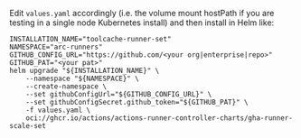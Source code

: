 Edit `values.yaml` accordingly (i.e. the volume mount hostPath if you are testing in a single node Kubernetes install) and then install in Helm like:

```
INSTALLATION_NAME="toolcache-runner-set"                                                                                         
NAMESPACE="arc-runners"
GITHUB_CONFIG_URL="https://github.com/<your org|enterprise|repo>"
GITHUB_PAT="<your pat>"
helm upgrade "${INSTALLATION_NAME}" \
    --namespace "${NAMESPACE}" \
    --create-namespace \
    --set githubConfigUrl="${GITHUB_CONFIG_URL}" \
    --set githubConfigSecret.github_token="${GITHUB_PAT}" \
    -f values.yaml \
    oci://ghcr.io/actions/actions-runner-controller-charts/gha-runner-scale-set
```

